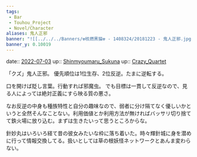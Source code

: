 ```yaml
---
tags:
 - Bar
 - Touhou_Project
 - Novel/Character
aliases: 鬼人正邪
banner: "![[../../../Banners/☢核燃黑猫☢ - 1408324/20181223 - 鬼人正邪.jpg]]"
banner_y: 0.10019
---
```


date:: [2022-07-03](Daily_Note/2022-07-03.md)
up:: [Shinmyoumaru_Sukuna](Shinmyoumaru_Sukuna.md)
up:: [Crazy_Quartet](Crazy_Quartet.md)

「クズ」鬼人正邪。
優先順位は1位生存、2位反逆。たまに逆転する。

口を開けば貶し言葉。行動すれば邪魔虫。
でも目標は一貫して反逆なので、見る人によっては絶対正義にすら映る質の悪さ。

なお反逆の中身も種族特性と自分の趣味なので、弱者に分け隔てなく優しいかというと全然そんなことない。利用価値とか利用方法が無ければバッサリ切り捨てて鉄火場に放り込む。まずは生きたいって思うところからな。

針妙丸はいろいろ経て昔の彼女みたいな枠に落ち着いた。時々輝針城に身を潜めに行って情報交換してる。扱いとしては草の根妖怪ネットワークとあんま変わらない。